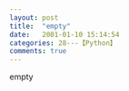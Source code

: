 ```yaml
---
layout: post
title:  "empty"
date:   2001-01-10 15:14:54
categories: 28---【Python】
comments: true
---
```

empty
